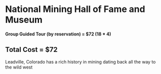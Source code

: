 # National Mining Hall of Fame and Museum

#### Group Guided Tour (by reservation) = $72 (18 * 4)

## Total Cost = $72


Leadville, Colorado has a rich history in mining dating back all the way to the wild west
